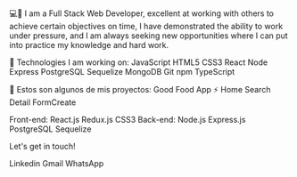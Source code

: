
 💻👩 I am a Full Stack Web Developer, excellent at working with others to achieve certain objectives on time, I have demonstrated the ability to work under pressure, and I am always seeking new opportunities where I can put into practice my knowledge and hard work.


🚀 Technologies I am working on: 
JavaScript  HTML5  CSS3  React  Node  Express  PostgreSQL  Sequelize  MongoDB  Git  npm  TypeScript  

🦾 Estos son algunos de mis proyectos:
Good Food App ⚡
Home Search Detail FormCreate

Front-end:
React.js
Redux.js
CSS3
Back-end:
Node.js
Express.js
PostgreSQL
Sequelize

Let's get in touch!

Linkedin  Gmail  WhatsApp
